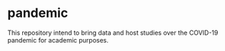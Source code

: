 # pandemic
This repository intend to bring data and host studies over the COVID-19 pandemic for academic purposes.

